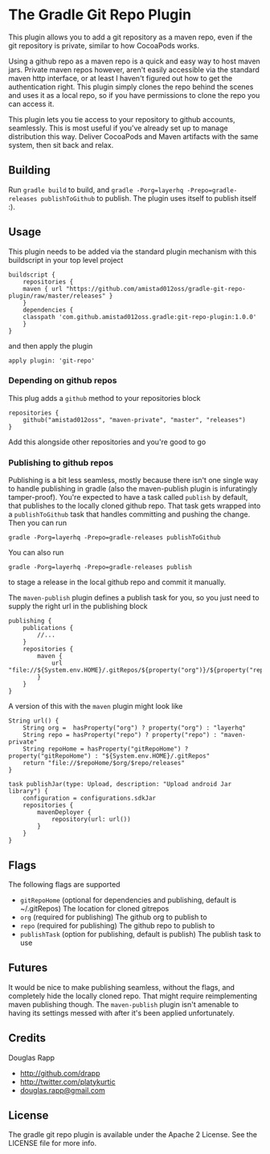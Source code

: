 # The Gradle Git Repo Plugin

This plugin allows you to add a git repository as a maven repo, even if the git
repository is private, similar to how CocoaPods works.

Using a github repo as a maven repo is a quick and easy way to host maven jars.
Private maven repos however, aren't easily accessible via the standard maven
http interface, or at least I haven't figured out how to get the authentication
right. This plugin simply clones the repo behind the scenes and uses it as a
local repo, so if you have permissions to clone the repo you can access it.

This plugin lets you tie access to your repository to github accounts,
seamlessly. This is most useful if you've already set up to manage distribution
this way. Deliver CocoaPods and Maven artifacts with the same system, then sit
back and relax.

## Building

Run `gradle build` to build, and `gradle -Porg=layerhq -Prepo=gradle-releases publishToGithub`
to publish. The plugin uses itself to publish itself :).

## Usage

This plugin needs to be added via the standard plugin mechanism with this buildscript in your top level project

    buildscript {
        repositories {
	    maven { url "https://github.com/amistad012oss/gradle-git-repo-plugin/raw/master/releases" }
        }
        dependencies {
	    classpath 'com.github.amistad012oss.gradle:git-repo-plugin:1.0.0'
        }
    }

and then apply the plugin

    apply plugin: 'git-repo'


### Depending on github repos

This plug adds a `github` method to your repositories block

    repositories {
        github("amistad012oss", "maven-private", "master", "releases")
    }

Add this alongside other repositories and you're good to go

### Publishing to github repos

Publishing is a bit less seamless, mostly because there isn't one single way to
handle publishing in gradle (also the maven-publish plugin is infuratingly
tamper-proof). You're expected to have a task called `publish` by default, that
publishes to the locally cloned github repo. That task gets wrapped into a
`publishToGithub` task that handles committing and pushing the change. Then you
can run

    gradle -Porg=layerhq -Prepo=gradle-releases publishToGithub

You can also run 

    gradle -Porg=layerhq -Prepo=gradle-releases publish

to stage a release in the local github repo and commit it manually.

The `maven-publish` plugin defines a publish task for you, so you just need to
supply the right url in the publishing block

    publishing {
        publications {
            //...
        }
        repositories {
            maven {
                url "file://${System.env.HOME}/.gitRepos/${property("org")}/${property("repo")}/releases"
            }
        }
    }

A version of this with the `maven` plugin might look like

    String url() {
        String org =  hasProperty("org") ? property("org") : "layerhq"
        String repo = hasProperty("repo") ? property("repo") : "maven-private"
        String repoHome = hasProperty("gitRepoHome") ? property("gitRepoHome") : "${System.env.HOME}/.gitRepos"
        return "file://$repoHome/$org/$repo/releases"
    }
    
    task publishJar(type: Upload, description: "Upload android Jar library") {
        configuration = configurations.sdkJar
        repositories {
            mavenDeployer {
                repository(url: url())
            }
        }
    }

## Flags

The following flags are supported

* `gitRepoHome` (optional for dependencies and publishing, default is ~/.gitRepos) The location for cloned gitrepos
* `org` (required for publishing) The github org to publish to
* `repo` (required for publishing) The github repo to publish to
* `publishTask` (option for publishing, default is publish) The publish task to use

## Futures

It would be nice to make publishing seamless, without the flags, and completely
hide the locally cloned repo. That might require reimplementing maven
publishing though. The `maven-publish` plugin isn't amenable to having its
settings messed with after it's been applied unfortunately.

## Credits

Douglas Rapp

- http://github.com/drapp
- http://twitter.com/platykurtic
- douglas.rapp@gmail.com

## License

The gradle git repo plugin is available under the Apache 2 License. See the LICENSE file for more info.
